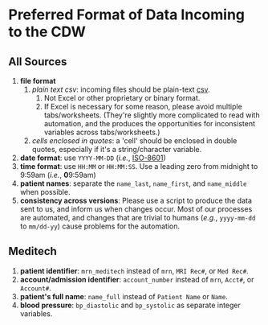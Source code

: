 Preferred Format of Data Incoming to the CDW
=================

All Sources
-----------------

1. **file format**
    1. *plain text csv*: incoming files should be plain-text [csv](https://en.wikipedia.org/wiki/Comma-separated_values).  
        1. Not Excel or other proprietary or binary format.
        1. If Excel is necessary for some reason, please avoid multiple tabs/worksheets.  (They're slightly more complicated to read with automation, and the produces the opportunities for inconsistent variables across tabs/worksheets.)
    1. *cells enclosed in quotes*: a 'cell' should be enclosed in double quotes, especially if it's a string/character variable.
1. **date format**: use `YYYY-MM-DD` (*i.e.*, [ISO-8601](https://www.explainxkcd.com/wiki/index.php/1179:_ISO_8601))
1. **time format**: use `HH:MM` or `HH:MM:SS`.  Use a leading zero from midnight to 9:59am (*i.e.*, **0**9:59am) 
1. **patient names**: separate the `name_last`, `name_first`, and `name_middle` when possible.
1. **consistency across versions**: Please use a script to produce the data sent to us, and inform us when changes occur.  Most of our processes are automated, and changes that are trivial to humans (*e.g.*, `yyyy-mm-dd` to `mm/dd-yy`) cause problems for the automation.

Meditech
-----------------

1. **patient identifier**: `mrn_meditech` instead of `mrn`, `MRI Rec#`, or `Med Rec#`.
1. **account/admission identifier**: `account_number` instead of `mrn`, `Acct#`, or `Account#`.
1. **patient's full name**: `name_full` instead of `Patient Name` or `Name`.
1. **blood pressure**: `bp_diastolic` and `bp_systolic` as separate integer variables.
